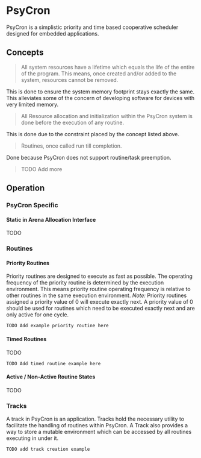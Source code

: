 # PsyCron

PsyCron is a simplistic priority and time based cooperative scheduler designed for embedded applications. 

## Concepts

> All system resources have a lifetime which equals the life of the entire of the program. This means, once created and/or added to the system, resources cannot be removed.

This is done to ensure the system memory footprint stays exactly the same. This alleviates some of the concern of developing software for devices with very limited memory.

> All Resource allocation and initialization within the PsyCron system is done before the execution of any routine.

This is done due to the constraint placed by the concept listed above.

> Routines, once called run till completion.

Done because PsyCron does not support routine/task preemption.

> TODO Add more

## Operation

### PsyCron Specific

#### Static in Arena Allocation Interface

TODO

### Routines

#### Priority Routines

Priority routines are designed to execute as fast as possible. The operating frequency of the priority routine is determined by the execution environment. This means priority routine operating frequency is relative to other routines in the same execution environment. *Note:* Priority routines assigned a priority value of 0 will execute exactly next. A priority value of 0 should be used for routines which need to be executed exactly next and are only active for one cycle.

```
TODO Add example priority routine here
```

#### Timed Routines

TODO

```
TODO Add timed routine example here
```

#### Active / Non-Active Routine States

TODO

### Tracks

A track in PsyCron is an application. Tracks hold the necessary utility to facilitate the handling of routines within PsyCron. A Track also provides a way to store a mutable environment which can be accessed by all routines executing in under it. 

```
TODO add track creation example
```
